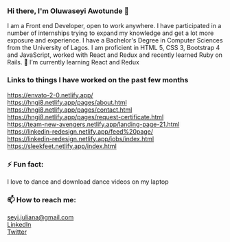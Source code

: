 ### Hi there, I'm Oluwaseyi Awotunde 👋

<!--
**Shey1j/Shey1j** is a ✨ _special_ ✨ repository because its `README.md` (this file) appears on your GitHub profile.

Here are some ideas to get you started:

- 🔭 I’m currently working on ...
- 🌱 I’m currently learning ...
- 👯 I’m looking to collaborate on ...
- 🤔 I’m looking for help with ...
- 💬 Ask me about ...
- 📫 How to reach me: ...
- 😄 Pronouns: ...
- ⚡ Fun fact: ...
-->
I am a Front end Developer, open to work anywhere. I have participated in a number of internships trying to expand my knowledge and get a lot more exposure and experience. I have a Bachelor's Degree in Computer Sciences from the University of Lagos. I am proficient in HTML 5, CSS 3, Bootstrap 4 and JavaScript, worked with React and Redux and recently learned Ruby on Rails.
🌱 I’m currently learning React and Redux

### Links to things I have worked on the past few months

<a href="https://envato-2-0.netlify.app/">https://envato-2-0.netlify.app/</a></br>
<a href="https://hngi8.netlify.app/pages/about.html">https://hngi8.netlify.app/pages/about.html</a></br>
<a href="https://hngi8.netlify.app/pages/contact.html">https://hngi8.netlify.app/pages/contact.html</a></br>
<a href="https://hngi8.netlify.app/pages/request-certificate.html">https://hngi8.netlify.app/pages/request-certificate.html</a></br>
<a href="https://team-new-avengers.netlify.app/landing-page-21.html">https://team-new-avengers.netlify.app/landing-page-21.html</a></br>
<a href="https://linkedin-redesign.netlify.app/feed%20page/">https://linkedin-redesign.netlify.app/feed%20page/</a></br>
<a href="https://linkedin-redesign.netlify.app/jobs/index.html">https://linkedin-redesign.netlify.app/jobs/index.html</a></br>
<a href="https://sleekfeet.netlify.app/index.html">https://sleekfeet.netlify.app/index.html</a>

### ⚡ Fun fact:

I love to dance and download dance videos on my laptop

### 📫 How to reach me: 

<a href="mailto:seyi.juliana@gmail.com">seyi.juliana@gmail.com</a></br>
<a href="https://www.linkedin.com/in/oluwaseyi-awotunde-ba5690149/">LinkedIn</a></br>
<a href="https://twitter.com/SeyiJuliana">Twitter</a>
